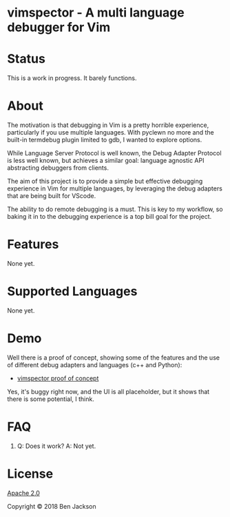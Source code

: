 # vimspector - A multi language debugger for Vim

# Status

This is a work in progress. It barely functions.

# About

The motivation is that debugging in Vim is a pretty horrible experience,
particularly if you use multiple languages. With pyclewn no more and the
built-in termdebug plugin limited to gdb, I wanted to explore options.

While Language Server Protocol is well known, the Debug Adapter Protocol is less
well known, but achieves a similar goal: language agnostic API abstracting
debuggers from clients.

The aim of this project is to provide a simple but effective debugging
experience in Vim for multiple languages, by leveraging the debug adapters that
are being built for VScode.

The ability to do remote debugging is a must. This is key to my workflow, so
baking it in to the debugging experience is a top bill goal for the project.

# Features

None yet.

# Supported Languages

None yet.

# Demo

Well there is a proof of concept, showing some of the features and the use of
different debug adapters and languages (c++ and Python):

* [vimspector proof of concept](https://pasteboard.co/HmhkG6S.gif)

Yes, it's buggy right now, and the UI is all placeholder, but it shows that
there is some potential, I think.

# FAQ

1. Q: Does it work? A: Not yet.

# License

[Apache 2.0](http://www.apache.org/licenses/LICENSE-2.0)

Copyright © 2018 Ben Jackson
